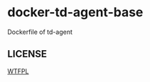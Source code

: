 docker-td-agent-base
====================

Dockerfile of td-agent

LICENSE
-------

[WTFPL](http://www.wtfpl.net/)
